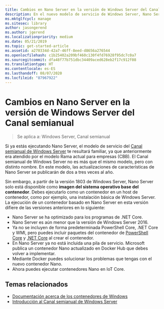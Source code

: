 ```yaml
---
title: Cambios en Nano Server en la versión de Windows Server del Canal semianual
description: En el nuevo modelo de servicio de Windows Server, Nano Server es solo un sistema operativo del contenedor con algunos cambios de características.
ms.mktglfcycl: manage
ms.sitesec: library
author: jasongerend
ms.author: jgerend
ms.localizationpriority: medium
ms.date: 05/21/2019
ms.topic: get-started-article
ms.assetid: a270334d-42a7-46ff-8eed-d8656a276544
ms.openlocfilehash: c1b25402a209bf460c130f4fd76928f95dc7c0a7
ms.sourcegitcommit: dfa48f77b751dbc34409aced628eb2f17c912f08
ms.translationtype: HT
ms.contentlocale: es-ES
ms.lasthandoff: 08/07/2020
ms.locfileid: "87967922"
---
```

# <a name="changes-to-nano-server-in-windows-server-semi-annual-channel"></a>Cambios en Nano Server en la versión de Windows Server del Canal semianual

>Se aplica a: Windows Server, Canal semianual

Si ya estás ejecutando Nano Server, el modelo de servicio del [Canal semianual de Windows Server](../get-started-19/servicing-channels-19.md) te resultará familiar, ya que anteriormente era atendido por el modelo Rama actual para empresas (CBB). El Canal semianual de Windows Server no es más que el mismo modelo, pero con distinto nombre. En este modelo, las actualizaciones de características de Nano Server se publicarán de dos a tres veces al año.

Sin embargo, a partir de la versión 1803 de Windows Server, Nano Server solo está disponible como **imagen del sistema operativo base del contenedor**. Debes ejecutarlo como un contenedor en un host de contenedor, como por ejemplo, una instalación básica de Windows Server. La ejecución de un contenedor basado en Nano Server en esta versión difiere de las versiones anteriores en lo siguiente:

- Nano Server se ha optimizado para los programas de .NET Core.
- Nano Server es aún menor que la versión de Windows Server 2016.
- Ya no se incluyen de forma predeterminada PowerShell Core, .NET Core y WMI, pero puedes incluir paquetes del contenedor de [PowerShell Core](https://hub.docker.com/r/microsoft/powershell/) y [.NET Core](https://hub.docker.com/r/microsoft/dotnet/) al crear el contenedor.
- En Nano Server ya no está incluida una pila de servicio. Microsoft publica un contenedor Nano actualizado en Docker Hub que debes volver a implementar.
- Mediante Docker puedes solucionar los problemas que tengas con el nuevo contenedor Nano.
- Ahora puedes ejecutar contenedores Nano en IoT Core.

## <a name="related-topics"></a>Temas relacionados

- [Documentación acerca de los contenedores de Windows](https://aka.ms/windowscontainers)
- [Introducción al Canal semianual de Windows Server](../get-started-19/servicing-channels-19.md)

